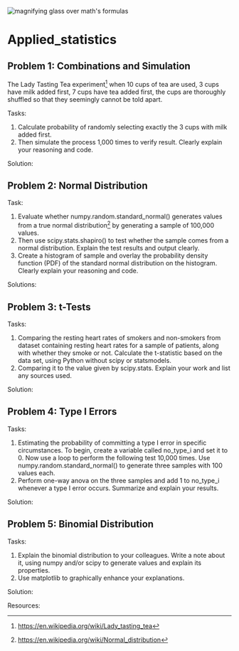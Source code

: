 ![magnifying glass over math's formulas](https://images.pexels.com/photos/3729557/pexels-photo-3729557.jpeg)
# Applied_statistics
## Problem 1: Combinations and Simulation

The Lady Tasting Tea experiment[^1] when 10 cups of tea are used, 3 cups have milk added first, 7 cups have tea added first, the cups are thoroughly shuffled so that they seemingly cannot be told apart. 

Tasks:
1.  Calculate probability of randomly selecting exactly the 3 cups with milk added first.
2.  Then simulate the process 1,000 times to verify result. Clearly explain your reasoning and code.

Solution:


## Problem 2: Normal Distribution

Task:
1.  Evaluate whether numpy.random.standard_normal() generates values from a true normal distribution[^2] by generating a sample of 100,000 values. 
2.  Then use scipy.stats.shapiro() to test whether the sample comes from a normal distribution. Explain the test results and output clearly. 
3. Create a histogram of sample and overlay the probability density function (PDF) of the standard normal distribution on the histogram. Clearly explain your reasoning and code.

Solutions:


## Problem 3: t-Tests

Tasks:
1.  Comparing the resting heart rates of smokers and non-smokers from dataset containing resting heart rates for a sample of patients, along with whether they smoke or not. Calculate the t-statistic based on the data set, using Python without scipy or statsmodels. 
2. Comparing it to the value given by scipy.stats. Explain your work and list any sources used.

Solution:


## Problem 4: Type I Errors

Tasks: 
1.  Estimating the probability of committing a type I error in specific circumstances. To begin, create a variable called no_type_i and set it to 0. Now use a loop to perform the following test 10,000 times.
Use numpy.random.standard_normal() to generate three samples with 100 values each.
2. Perform one-way anova on the three samples and add 1 to no_type_i whenever a type I error occurs.
Summarize and explain your results.

Solution:

## Problem 5: Binomial Distribution
Tasks:
1.  Explain the binomial distribution to your colleagues. Write a note about it, using numpy and/or scipy to generate values and explain its properties. 
2. Use matplotlib to graphically enhance your explanations.

Solution:


Resources:
[^1]:   https://en.wikipedia.org/wiki/Lady_tasting_tea 
[^2]:   https://en.wikipedia.org/wiki/Normal_distribution



